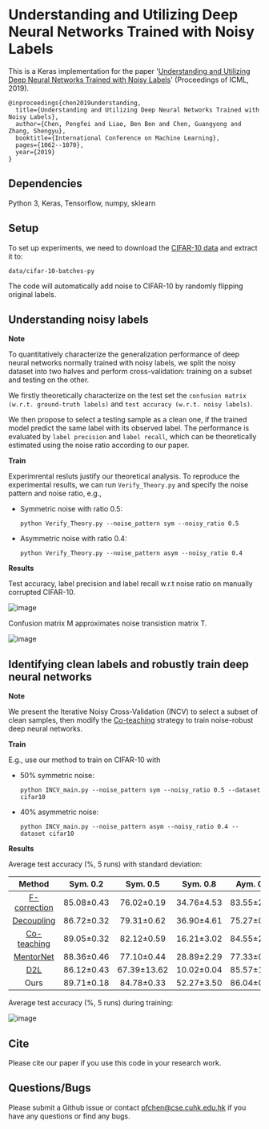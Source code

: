 # Understanding and Utilizing Deep Neural Networks Trained with Noisy Labels
This is a Keras implementation for the paper '[Understanding and Utilizing Deep Neural Networks Trained with Noisy Labels](http://proceedings.mlr.press/v97/chen19g.html)' (Proceedings of ICML, 2019).


```
@inproceedings{chen2019understanding,
  title={Understanding and Utilizing Deep Neural Networks Trained with Noisy Labels},
  author={Chen, Pengfei and Liao, Ben Ben and Chen, Guangyong and Zhang, Shengyu},
  booktitle={International Conference on Machine Learning},
  pages={1062--1070},
  year={2019}
}
```

## Dependencies
Python 3, Keras, Tensorflow, numpy, sklearn

## Setup
To set up experiments, we need to download the [CIFAR-10 data](https://www.cs.toronto.edu/~kriz/cifar-10-python.tar.gz) and extract it to:

```
data/cifar-10-batches-py
```
The code will automatically add noise to CIFAR-10 by randomly flipping original labels.

## Understanding noisy labels
**Note**

To quantitatively characterize the generalization performance of deep neural networks normally trained with noisy labels, we split the noisy dataset into two halves and perform cross-validation: training on a subset and testing on the other.

We firstly theoretically characterize on the test set the ```confusion matrix (w.r.t. ground-truth labels)``` and ```test accuracy (w.r.t. noisy labels)```.

We then propose to select a testing sample as a clean one, if the trained model predict the same label with its observed label. The performance is evaluated by ```label precision``` and ```label recall```, which can be theoretically estimated using the noise ratio according to our paper.

**Train**

Experimrental resluts justify our theoretical analysis. To reproduce the experimental results, we can run ```Verify_Theory.py``` and specify the noise pattern and noise ratio, e.g., 

* Symmetric noise with ratio 0.5:

  ```python Verify_Theory.py --noise_pattern sym --noisy_ratio 0.5```
  
* Asymmetric noise with ratio 0.4:

  ```python Verify_Theory.py --noise_pattern asym --noisy_ratio 0.4``` 

**Results**

Test accuracy, label precision and label recall w.r.t noise ratio on manually corrupted CIFAR-10. 

![image](https://github.com/chenpf1025/noisy_label_understanding_utilizing/blob/master/results/LPLR.png)

Confusion matrix M approximates noise transistion matrix T.

![image](https://github.com/chenpf1025/noisy_label_understanding_utilizing/blob/master/results/Confusion.png)

## Identifying clean labels and robustly train deep neural networks
**Note**

We present the Iterative Noisy Cross-Validation (INCV) to select a subset of clean samples, then modify the [Co-teaching](https://arxiv.org/abs/1804.06872) strategy to train noise-robust deep neural networks. 

**Train**

E.g., use our method to train on CIFAR-10 with

* 50% symmetric noise:

  ```python INCV_main.py --noise_pattern sym --noisy_ratio 0.5 --dataset cifar10```
  
* 40% asymmetric noise:

  ```python INCV_main.py --noise_pattern asym --noisy_ratio 0.4 --dataset cifar10```

**Results**

Average test accuracy (%, 5 runs) with standard deviation:

|    Method    |  Sym. 0.2  |   Sym. 0.5  |  Sym. 0.8  |  Aym. 0.4  |
|:------------:|:----------:|:-----------:|:----------:|:----------:|
| [F-correction](https://arxiv.org/abs/1609.03683) | 85.08±0.43 |  76.02±0.19 | 34.76±4.53 | 83.55±2.15 |
|  [Decoupling](https://arxiv.org/abs/1706.02613)  | 86.72±0.32 |  79.31±0.62 | 36.90±4.61 | 75.27±0.83 |
|  [Co-teaching](https://arxiv.org/abs/1804.06872) | 89.05±0.32 |  82.12±0.59 | 16.21±3.02 | 84.55±2.81 |
|   [MentorNet](https://arxiv.org/abs/1712.05055)  | 88.36±0.46 |  77.10±0.44 | 28.89±2.29 | 77.33±0.79 |
|      [D2L](https://arxiv.org/abs/1806.02612)     | 86.12±0.43 | 67.39±13.62 | 10.02±0.04 | 85.57±1.21 |
|     Ours     | 89.71±0.18 |  84.78±0.33 | 52.27±3.50 | 86.04±0.54 |

Average test accuracy (%, 5 runs) during training:

![image](https://github.com/chenpf1025/noisy_label_understanding_utilizing/blob/master/results/TestAcc.png)

## Cite
Please cite our paper if you use this code in your research work.

## Questions/Bugs
Please submit a Github issue or contact pfchen@cse.cuhk.edu.hk if you have any questions or find any bugs.
